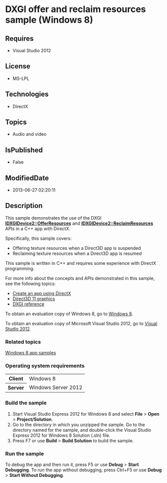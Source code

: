 # DXGI offer and reclaim resources sample (Windows 8)
## Requires
* Visual Studio 2012
## License
* MS-LPL
## Technologies
* DirectX
## Topics
* Audio and video
## IsPublished
* False
## ModifiedDate
* 2013-06-27 02:20:11
## Description

<div id="mainSection">
<p>This sample demonstrates the use of the DXGI <a href="http://msdn.microsoft.com/library/windows/apps/hh404549">
<b>IDXGIDevice2::OfferResources</b></a> and <a href="http://msdn.microsoft.com/library/windows/apps/hh404551">
<b>IDXGIDevice2::ReclaimResources</b></a> APIs in a C&#43;&#43; app with DirectX. </p>
<p>Specifically, this sample covers:</p>
<ul>
<li>Offering texture resources when a Direct3D app is suspended </li><li>Reclaiming texture resources when a Direct3D app is resumed </li></ul>
<p></p>
<p>This sample is written in C&#43;&#43; and requires some experience with DirectX programming.</p>
<p>For more info about the concepts and APIs demonstrated in this sample, see the following topics:</p>
<ul>
<li><a href="http://msdn.microsoft.com/library/windows/apps/br229580">Create an app using DirectX</a>
</li><li><a href="http://msdn.microsoft.com/library/windows/apps/ff476080">Direct3D 11 graphics</a>
</li><li><a href="http://msdn.microsoft.com/library/windows/apps/bb205169">DXGI reference</a>
</li></ul>
<p></p>
<p>To obtain an evaluation copy of Windows&nbsp;8, go to <a href="http://go.microsoft.com/fwlink/p/?linkid=241655">
Windows&nbsp;8</a>.</p>
<p>To obtain an evaluation copy of Microsoft Visual Studio&nbsp;2012, go to <a href="http://go.microsoft.com/fwlink/p/?linkid=241656">
Visual Studio&nbsp;2012</a>.</p>
<h3><a id="related_topics"></a>Related topics</h3>
<dl><dt><a href="http://go.microsoft.com/fwlink/p/?LinkID=227694">Windows 8 app samples</a>
</dt></dl>
<h3>Operating system requirements</h3>
<table>
<tbody>
<tr>
<th>Client</th>
<td><dt>Windows&nbsp;8 </dt></td>
</tr>
<tr>
<th>Server</th>
<td><dt>Windows Server&nbsp;2012 </dt></td>
</tr>
</tbody>
</table>
<h3>Build the sample</h3>
<p></p>
<ol>
<li>Start Visual Studio Express&nbsp;2012 for Windows&nbsp;8 and select <b>File</b> &gt; <b>
Open</b> &gt; <b>Project/Solution</b>. </li><li>Go to the directory in which you unzipped the sample. Go to the directory named for the sample, and double-click the Visual Studio Express&nbsp;2012 for Windows&nbsp;8 Solution (.sln) file.
</li><li>Press F7 or use <b>Build</b> &gt; <b>Build Solution</b> to build the sample. </li></ol>
<p></p>
<h3>Run the sample</h3>
<p>To debug the app and then run it, press F5 or use <b>Debug</b> &gt; <b>Start Debugging</b>. To run the app without debugging, press Ctrl&#43;F5 or use
<b>Debug</b> &gt; <b>Start Without Debugging</b>.</p>
</div>
